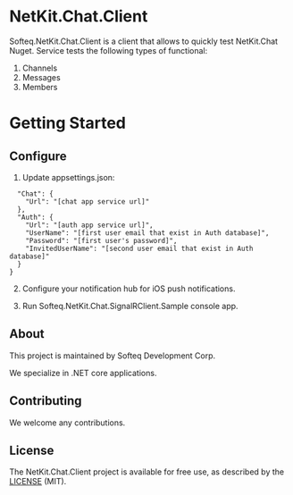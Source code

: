 # NetKit.Chat.Client

Softeq.NetKit.Chat.Client is a client that allows to quickly test NetKit.Chat Nuget. 
Service tests the following types of functional:
1. Channels
2. Messages
3. Members

# Getting Started

## Configure

1. Update appsettings.json:

```{
  "Chat": {
    "Url": "[chat app service url]"
  },
  "Auth": {
    "Url": "[auth app service url]",
    "UserName": "[first user email that exist in Auth database]",
    "Password": "[first user's password]",
    "InvitedUserName": "[second user email that exist in Auth database]"
  }
}
```
2. Configure your notification hub for iOS push notifications. 

3. Run Softeq.NetKit.Chat.SignalRClient.Sample console app. 

## About

This project is maintained by Softeq Development Corp.

We specialize in .NET core applications.

## Contributing

We welcome any contributions.

## License

The NetKit.Chat.Client project is available for free use, as described by the [LICENSE](/LICENSE) (MIT).

